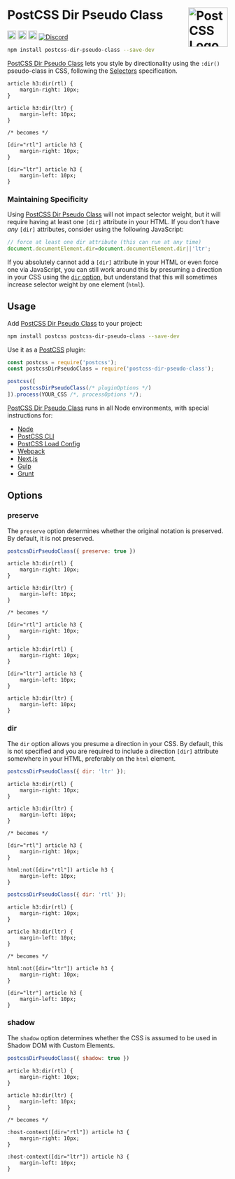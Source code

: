 # PostCSS Dir Pseudo Class [<img src="https://postcss.github.io/postcss/logo.svg" alt="PostCSS Logo" width="90" height="90" align="right">][PostCSS]

[<img alt="npm version" src="https://img.shields.io/npm/v/postcss-dir-pseudo-class.svg" height="20">][npm-url] [<img alt="CSS Standard Status" src="https://cssdb.org/images/badges/dir-pseudo-class.svg" height="20">][css-url] [<img alt="Build Status" src="https://github.com/csstools/postcss-plugins/workflows/test/badge.svg" height="20">][cli-url] [<img alt="Discord" src="https://shields.io/badge/Discord-5865F2?logo=discord&logoColor=white">][discord]

```bash
npm install postcss-dir-pseudo-class --save-dev
```

[PostCSS Dir Pseudo Class] lets you style by directionality using the `:dir()`
pseudo-class in CSS, following the [Selectors] specification.

```pcss
article h3:dir(rtl) {
	margin-right: 10px;
}

article h3:dir(ltr) {
	margin-left: 10px;
}

/* becomes */

[dir="rtl"] article h3 {
	margin-right: 10px;
}

[dir="ltr"] article h3 {
	margin-left: 10px;
}
```

### Maintaining Specificity

Using [PostCSS Dir Pseudo Class] will not impact selector weight, but it will
require having at least one `[dir]` attribute in your HTML. If you don’t have
_any_ `[dir]` attributes, consider using the following JavaScript:

```js
// force at least one dir attribute (this can run at any time)
document.documentElement.dir=document.documentElement.dir||'ltr';
```

If you absolutely cannot add a `[dir]` attribute in your HTML or even force one
via JavaScript, you can still work around this by presuming a direction in your
CSS using the [`dir` option](#dir), but understand that this will
sometimes increase selector weight by one element (`html`).

## Usage

Add [PostCSS Dir Pseudo Class] to your project:

```bash
npm install postcss postcss-dir-pseudo-class --save-dev
```

Use it as a [PostCSS] plugin:

```js
const postcss = require('postcss');
const postcssDirPseudoClass = require('postcss-dir-pseudo-class');

postcss([
	postcssDirPseudoClass(/* pluginOptions */)
]).process(YOUR_CSS /*, processOptions */);
```

[PostCSS Dir Pseudo Class] runs in all Node environments, with special
instructions for:

- [Node](INSTALL.md#node)
- [PostCSS CLI](INSTALL.md#postcss-cli)
- [PostCSS Load Config](INSTALL.md#postcss-load-config)
- [Webpack](INSTALL.md#webpack)
- [Next.js](INSTALL.md#nextjs)
- [Gulp](INSTALL.md#gulp)
- [Grunt](INSTALL.md#grunt)

## Options

### preserve

The `preserve` option determines whether the original notation
is preserved. By default, it is not preserved.

```js
postcssDirPseudoClass({ preserve: true })
```

```pcss
article h3:dir(rtl) {
	margin-right: 10px;
}

article h3:dir(ltr) {
	margin-left: 10px;
}

/* becomes */

[dir="rtl"] article h3 {
	margin-right: 10px;
}

article h3:dir(rtl) {
	margin-right: 10px;
}

[dir="ltr"] article h3 {
	margin-left: 10px;
}

article h3:dir(ltr) {
	margin-left: 10px;
}
```

### dir

The `dir` option allows you presume a direction in your CSS. By default, this
is not specified and you are required to include a direction `[dir]` attribute
somewhere in your HTML, preferably on the `html` element.

```js
postcssDirPseudoClass({ dir: 'ltr' });
```

```pcss
article h3:dir(rtl) {
	margin-right: 10px;
}

article h3:dir(ltr) {
	margin-left: 10px;
}

/* becomes */

[dir="rtl"] article h3 {
	margin-right: 10px;
}

html:not([dir="rtl"]) article h3 {
	margin-left: 10px;
}
```

```js
postcssDirPseudoClass({ dir: 'rtl' });
```

```pcss
article h3:dir(rtl) {
	margin-right: 10px;
}

article h3:dir(ltr) {
	margin-left: 10px;
}

/* becomes */

html:not([dir="ltr"]) article h3 {
	margin-right: 10px;
}

[dir="ltr"] article h3 {
	margin-left: 10px;
}
```

### shadow

The `shadow` option determines whether the CSS is assumed to be used in Shadow DOM with Custom Elements.

```js
postcssDirPseudoClass({ shadow: true })
```

```pcss
article h3:dir(rtl) {
	margin-right: 10px;
}

article h3:dir(ltr) {
	margin-left: 10px;
}

/* becomes */

:host-context([dir="rtl"]) article h3 {
	margin-right: 10px;
}

:host-context([dir="ltr"]) article h3 {
	margin-left: 10px;
}
```

[cli-url]: https://github.com/csstools/postcss-plugins/actions/workflows/test.yml?query=workflow/test
[css-url]: https://cssdb.org/#dir-pseudo-class
[discord]: https://discord.gg/bUadyRwkJS
[npm-url]: https://www.npmjs.com/package/postcss-dir-pseudo-class

[PostCSS]: https://github.com/postcss/postcss
[PostCSS Dir Pseudo Class]: https://github.com/csstools/postcss-plugins/tree/main/plugins/postcss-dir-pseudo-class
[Selectors]: https://www.w3.org/TR/selectors-4/#the-dir-pseudo
